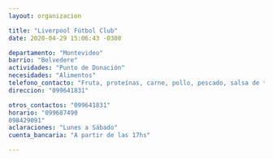 ```yaml
---
layout: organizacion

title: "Liverpool Fútbol Club"
date: 2020-04-29 15:06:43 -0300

departamento: "Montevideo"
barrio: "Belvedere"
actividades: "Punto de Donación"
necesidades: "Alimentos"
telefono_contacto: "Fruta, proteínas, carne, pollo, pescado, salsa de tomate, verdura"
direccion: "099641831"

otros_contactos: "099641831"
horario: "099687490
098429091"
aclaraciones: "Lunes a Sábado"
cuenta_bancaria: "A partir de las 17hs"

---
```

